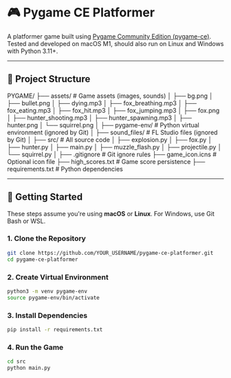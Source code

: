 # 🎮 Pygame CE Platformer

A platformer game built using [Pygame Community Edition (pygame-ce)](https://pyga.me/docs/).  
Tested and developed on macOS M1, should also run on Linux and Windows with Python 3.11+.

---

## 📁 Project Structure

PYGAME/
├── assets/                     # Game assets (images, sounds)
│   ├── bg.png
│   ├── bullet.png
│   ├── dying.mp3
│   ├── fox_breathing.mp3
│   ├── fox_eating.mp3
│   ├── fox_hit.mp3
│   ├── fox_jumping.mp3
│   ├── fox.png
│   ├── hunter_shooting.mp3
│   ├── hunter_spawning.mp3
│   ├── hunter.png
│   └── squirrel.png
│
├── pygame-env/                 # Python virtual environment (ignored by Git)
│
├── sound_files/               # FL Studio files (ignored by Git)
│
├── src/                        # All source code
│   ├── explosion.py
│   ├── fox.py
│   ├── hunter.py
│   ├── main.py
│   ├── muzzle_flash.py
│   ├── projectile.py
│   └── squirrel.py
│
├── .gitignore                  # Git ignore rules
├── game_icon.icns              # Optional icon file
├── high_scores.txt             # Game score persistence
├── requirements.txt            # Python dependencies


---

## 🚀 Getting Started

These steps assume you're using **macOS** or **Linux**. For Windows, use Git Bash or WSL.

### 1. Clone the Repository

```bash
git clone https://github.com/YOUR_USERNAME/pygame-ce-platformer.git
cd pygame-ce-platformer
```

### 2. Create Virtual Environment
```bash
python3 -m venv pygame-env
source pygame-env/bin/activate
```

### 3. Install Dependencies
```bash
pip install -r requirements.txt
```

### 4. Run the Game
```bash
cd src
python main.py
```
